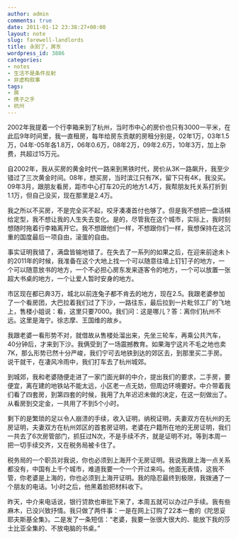 ```yaml
---
author: admin
comments: true
date: 2011-01-12 23:38:27+00:00
layout: note
slug: farewell-landlords
title: 永别了，房东
wordpress_id: 3886
categories:
- notes
- 生活不是条件反射
- 非虚构叙事
tags:
- 房
- 携子之手
- 杭州
---
```


2002年我提着一个行李箱来到了杭州，当时市中心的房价也只有3000一平米，在此后9年时间里，我一直租房，每年给房东贡献的房租分别是，02年1万，03年1.5万，04年-05年各1.8万，06年0.6万，08年2万，09年2.6万，10年3万，加上杂费，共超过15万元。

自2002年，我从买房的黄金时代一路来到黑铁时代，房价从3K一路飙升，我至少错过了三次黄金时间。08年，想买房，当时滨江只有7K，留下只有4K，我没买。09年3月，跟朋友看房，距市中心打车20元的地方1.4万，我帮朋友托关系打折到1.1万，但自己没买，现在那里是2.4万。

我之所以不买房，不是完全买不起，咬牙凑凑首付也够了。但是我不想把一盘活棋给定型，我不想让我的人生失去变化。是的，尽管我在这个城市，实际上，我时刻想随时拖着行李箱离开它。我不想跟他们一样，不想跟你们一样，我想保持在这沉重的国度最后一项自由，滚蛋的自由。

事实证明我错了，满盘皆输地错了。在失去了一系列的如果之后，在迎来前途未卜的2011年的时候，我准备在这个大地上找一个可以随意往墙上钉钉子的地方，一个可以随意放书的地方，一个不必担心房东发来逐客令的地方，一个可以放置一张超大书桌的地方，一个让爱人暂时安身的地方。

市区现在都已奔3万，城北以前连兔子都不肯去的地方，现在2.5。我跟老婆参加了一个看房团，大巴拉着我们过了下沙，一路往东，最后拉到一片毗邻工厂的飞地上，售楼小姐说：看，这里只要7000。我们问：这是哪儿？答：离你们杭州不远。这里是海宁。徐志摩、王国维的故乡。

我跟老婆一看形势不对，就借故从售楼处溜出来，先坐三轮车，再乘公共汽车，40分钟后，才来到下沙。我俩受到了一场震撼教育。如果海宁这片不毛之地也卖7K，那么形势已然十分严峻，我们宁可去地铁到达的郊区去，到那里买二手房。说干就干，在凄风冷雨中，我们打车去了杭州城郊。

到城郊，我和老婆随便走进了一家门面光鲜的中介，提出我们的要求，二手房，要便宜，离在建的地铁站不能太远，小区老一点无妨，但周边环境要好。中介带着我们看了四套房，到第四套的时候，我用了九年迟迟未做的决定，在这一刻做出了。从看房到交定金，一共用了不到5个小时。

剩下的是繁琐的足以令人崩溃的手续，收入证明，纳税证明，夫妻双方在杭州的无房证明，夫妻双方在杭州郊区的首套房证明，老婆在户籍所在地的无房证明，我们一共去了6次房管部门，抓狂过N次，不是手续不齐，就是证明不对。等到本周一把一切手续交齐，又在税务局被卡住了。

税务局的一个职员对我说，你也必须到上海开个无房证明。我说我跟上海一点关系都没有，中国有上千个城市，难道我要一个一个开过来吗。他面无表情，这我不管，你老婆是上海的，你也必须到上海开证明。我的隐忍最终到极限，我拨通了一个朋友的电话。1小时之后，他黑着脸把材料收下。

昨天，中介来电话说，银行贷款也审批下来了，本周五就可以办过户手续。我有些麻木，已没兴致抒情。我只做了两件事：一是在网上订购了22本一套的《陀思妥耶夫斯基全集》。二是发了一条短信：“老婆，我要一张很大很大的、能放下我的莎士比亚全集的、不放电脑的书桌。”
